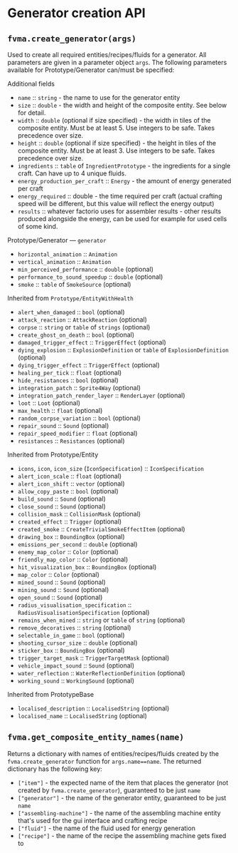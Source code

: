 # Generator creation API

## **`fvma.create_generator(args)`**

Used to create all required entities/recipes/fluids for a generator. All parameters are given in a parameter object `args`. The following parameters available for Prototype/Generator can/must be specified:

Additional fields

- `name` :: `string` - the name to use for the generator entity
- `size` :: `double` - the width and height of the composite entity. See below for detail.
- `width` :: `double` (optional if size specified) - the width in tiles of the composite entity. Must be at least 5. Use integers to be safe. Takes precedence over size.
- `height` :: `double` (optional if size specified) - the height in tiles of the composite entity. Must be at least 3. Use integers to be safe. Takes precedence over size.
- `ingredients` :: `table` of `IngredientPrototype` - the ingredients for a single craft. Can have up to 4 unique fluids.
- `energy_production_per_craft` :: `Energy` - the amount of energy generated per craft
- `energy_required` :: double - the time required per craft (actual crafting speed will be different, but this value will reflect the energy output)
- `results` :: whatever factorio uses for assembler results - other results produced alongside the energy, can be used for example for used cells of some kind.

Prototype/Generator — `generator`

- `horizontal_animation`    ::  `Animation`
- `vertical_animation`  ::  `Animation`
- `min_perceived_performance`   ::  `double` (optional)
- `performance_to_sound_speedup`    ::  `double` (optional)
- `smoke`   ::  `table` of `SmokeSource` (optional)

Inherited from `Prototype/EntityWithHealth`

- `alert_when_damaged`  ::  `bool` (optional)
- `attack_reaction` ::  `AttackReaction` (optional)
- `corpse`  ::  `string` or `table` of `strings` (optional)
- `create_ghost_on_death`   ::  `bool` (optional)
- `damaged_trigger_effect`  ::  `TriggerEffect` (optional)
- `dying_explosion` ::  `ExplosionDefinition` or `table` of `ExplosionDefinition` (optional)
- `dying_trigger_effect`    ::  `TriggerEffect` (optional)
- `healing_per_tick`    ::  `float` (optional)
- `hide_resistances`    ::  `bool` (optional)
- `integration_patch`   ::  `Sprite4Way` (optional)
- `integration_patch_render_layer`  ::  `RenderLayer` (optional)
- `loot`    ::  `Loot` (optional)
- `max_health`  ::  `float` (optional)
- `random_corpse_variation` ::  `bool` (optional)
- `repair_sound`    ::  `Sound` (optional)
- `repair_speed_modifier`   ::  `float` (optional)
- `resistances` ::  `Resistances` (optional)

Inherited from Prototype/Entity

- `icons`, `icon`, `icon_size` (`IconSpecification`)  ::  `IconSpecification`
- `alert_icon_scale`    ::  `float` (optional)
- `alert_icon_shift`    ::  `vector` (optional)
- `allow_copy_paste`    ::  `bool` (optional)
- `build_sound` ::  `Sound` (optional)
- `close_sound` ::  `Sound` (optional)
- `collision_mask`  ::  `CollisionMask` (optional)
- `created_effect`  ::  `Trigger` (optional)
- `created_smoke`   ::  `CreateTrivialSmokeEffectItem` (optional)
- `drawing_box` ::  `BoundingBox` (optional)
- `emissions_per_second`    ::  `double` (optional)
- `enemy_map_color` ::  `Color` (optional)
- `friendly_map_color`  ::  `Color` (optional)
- `hit_visualization_box`   ::  `BoundingBox` (optional)
- `map_color`   ::  `Color` (optional)
- `mined_sound` ::  `Sound` (optional)
- `mining_sound`    ::  `Sound` (optional)
- `open_sound`  ::  `Sound` (optional)
- `radius_visualisation_specification`  ::  `RadiusVisualisationSpecification` (optional)
- `remains_when_mined`  ::  `string` or `table` of `string` (optional)
- `remove_decoratives`  ::  `string` (optional)
- `selectable_in_game`  ::  `bool` (optional)
- `shooting_cursor_size`    ::  `double` (optional)
- `sticker_box` ::  `BoundingBox` (optional)
- `trigger_target_mask` ::  `TriggerTargetMask` (optional)
- `vehicle_impact_sound`    ::  `Sound` (optional)
- `water_reflection`    ::  `WaterReflectionDefinition` (optional)
- `working_sound`   ::  `WorkingSound` (optional)

Inherited from PrototypeBase

- `localised_description`   ::  `LocalisedString` (optional)
- `localised_name`  ::  `LocalisedString` (optional)

## `fvma.get_composite_entity_names(name)`

Returns a dictionary with names of entities/recipes/fluids created by the `fvma.create_generator` function for `args.name==name`. The returned dictionary has the following key:

- `["item"]` - the expected name of the item that places the generator (not created by `fvma.create_generator`), guaranteed to be just `name`
- `["generator"]` - the name of the generator entity, guaranteed to be just `name`
- `["assembling-machine"]` - the name of the assembling machine entity that's used for the gui interface and crafting recipe
- `["fluid"]` - the name of the fluid used for energy generation
- `["recipe"]` - the name of the recipe the assembling machine gets fixed to
